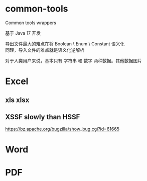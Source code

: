 # common-tools

Common tools wrappers

基于 Java 17 开发

导出文件最大的难点在将 Boolean \ Enum \ Constant 语义化  
同理，导入文件的难点就是语义化逆解析

对于人类用户来说，基本只有 字符串 和 数字 两种数据。其他数据图片

# Excel

## xls xlsx

## XSSF slowly than HSSF

https://bz.apache.org/bugzilla/show_bug.cgi?id=61665

# Word

# PDF